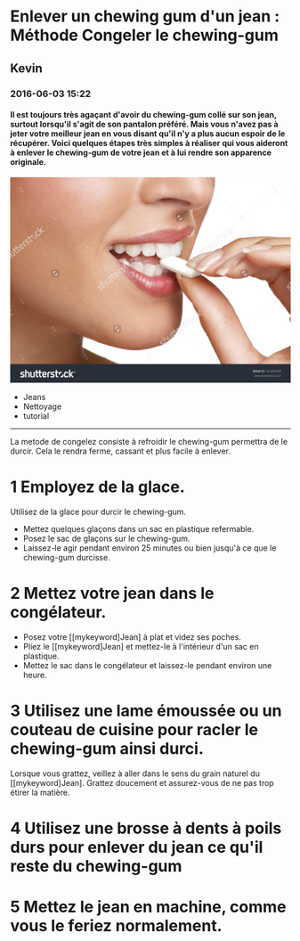 # Enlever un chewing gum d'un jean : Méthode Congeler le chewing-gum
## Kevin
### 2016-06-03 15:22
#### Il est toujours très agaçant d'avoir du chewing-gum collé sur son jean, surtout lorsqu'il s'agit de son pantalon préféré. Mais vous n'avez pas à jeter votre meilleur jean en vous disant qu'il n'y a plus aucun espoir de le récupérer. Voici quelques étapes très simples à réaliser qui vous aideront à enlever le chewing-gum de votre jean et à lui rendre son apparence originale.

![Un chewing-gum](data/aside/enlever_un_chewing_gum_d_un_jean.jpg "close up on a beautiful girl while enjoying a candy on white")

* Jeans
* Nettoyage
* tutorial

-----

La metode de congelez consiste à refroidir le chewing-gum permettra de le durcir. Cela le rendra ferme, cassant et plus facile à enlever.


# 1 Employez de la glace.

Utilisez de la glace pour durcir le chewing-gum.

* Mettez quelques glaçons dans un sac en plastique refermable.
* Posez le sac de glaçons sur le chewing-gum.
* Laissez-le agir pendant environ 25 minutes ou bien jusqu'à ce que le chewing-gum durcisse.

# 2 Mettez votre jean dans le congélateur.

* Posez votre [[mykeyword]Jean] à plat et videz ses poches.
* Pliez le [[mykeyword]Jean] et mettez-le à l'intérieur d'un sac en plastique.
* Mettez le sac dans le congélateur et laissez-le pendant environ une heure.

# 3 Utilisez une lame émoussée ou un couteau de cuisine pour racler le chewing-gum ainsi durci.

Lorsque vous grattez, veillez à aller dans le sens du grain naturel du [[mykeyword]Jean]. Grattez doucement et assurez-vous de ne pas trop étirer la matière.

# 4 Utilisez une brosse à dents à poils durs pour enlever du jean ce qu'il reste du chewing-gum

# 5 Mettez le jean en machine, comme vous le feriez normalement.
